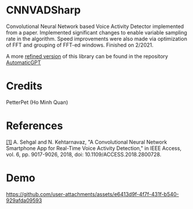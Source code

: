 # CNNVADSharp
Convolutional Neural Network based Voice Activity Detector implemented from a paper. Implemented significant changes to enable variable sampling rate in the algorithm. Speed improvements were also made via optimization of FFT and grouping of FFT-ed windows. Finished on 2/2021.

A more [refined version](https://github.com/PetterPet01/AutomaticGPT/tree/main/AutomaticGPTPupTest1/AutomaticGPTPupTest1/CNNVAD) of this library can be found in the repository [AutomaticGPT](https://github.com/PetterPet01/AutomaticGPT)

# Credits
PetterPet (Ho Minh Quan)

# References
[[1]](https://ieeexplore.ieee.org/document/8278160) A. Sehgal and N. Kehtarnavaz, "A Convolutional Neural Network Smartphone App for Real-Time Voice Activity Detection," in IEEE Access, vol. 6, pp. 9017-9026, 2018, doi: 10.1109/ACCESS.2018.2800728.

# Demo
https://github.com/user-attachments/assets/e6413d9f-4f7f-431f-b540-929afda09593

